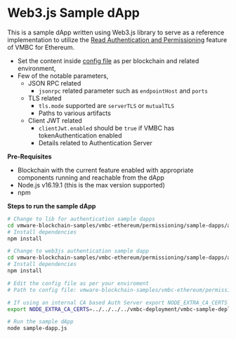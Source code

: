 # Web3.js Sample dApp
This is a sample dApp written using Web3.js library to serve as a reference implementation to utilize the [Read Authentication and Permissioning](../../../README.md#read-authentication-and-permissioning) feature of VMBC for Ethereum.

- Set the content inside [config file](./sample-dapps/authentication/web3js-dapp/config.json) as per blockchain and related environment,
- Few of the notable parameters,
    - JSON RPC related
        - `jsonrpc` related parameter such as `endpointHost` and `ports` 
    - TLS related
        - `tls.mode` supported are `serverTLS` or `mutualTLS`
        - Paths to various artifacts
    - Client JWT related
        - `clientJwt.enabled` should be `true` if VMBC has tokenAuthentication enabled
        - Details related to Authentication Server

**Pre-Requisites**
- Blockchain with the current feature enabled with appropriate components running and reachable from the dApp
- Node.js v16.19.1 (this is the max version supported)
- npm

**Steps to run the sample dApp**
```sh
# Change to lib for authentication sample dapps
cd vmware-blockchain-samples/vmbc-ethereum/permissioning/sample-dapps/authentication/lib
# Install dependencies
npm install

# Change to web3js authentication sample dapp
cd vmware-blockchain-samples/vmbc-ethereum/permissioning/sample-dapps/authentication/web3js-dapp
# Install dependencies
npm install

# Edit the config file as per your enviroment
# Path to config file: vmware-blockchain-samples/vmbc-ethereum/permissioning/sample-dapps/authentication/web3js-dapp/config.json

# If using an internal CA based Auth Server export NODE_EXTRA_CA_CERTS to ca certificate of Auth Server otherwise ignore the variable
export NODE_EXTRA_CA_CERTS=../../../../vmbc-deployment/vmbc-sample-deployments/authentication-and-authorization/artifacts-for-dapps/auth-server.crt

# Run the sample dApp
node sample-dapp.js
```